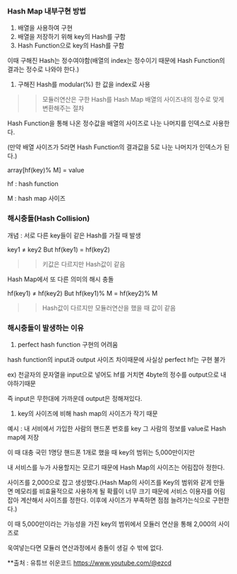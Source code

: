 ### **Hash Map 내부구현 방법**

1. 배열을 사용하여 구현
2. 배열을 저장하기 위해 key의 Hash를 구함
3. Hash Function으로 key의 Hash를 구함

이때 구해진 Hash는 정수여야함(배열의 index는 정수이기 때문에 Hash Function의 결과는 정수로 나와야 한다.)

1. 구해진 Hash를 modular(%) 한 값을 index로 사용

>> 모듈러연산은 구한 Hash를 Hash Map 배열의 사이즈내의 정수로 맞게 변환해주는 절차

Hash Function을 통해 나온 정수값을 배열의 사이즈로 나눈 나머지를 인덱스로 사용한다.

(만약 배열 사이즈가 5라면 Hash Function의 결과값을 5로 나눈 나머지가 인덱스가 된다.)

array[hf(key)% M] = value

hf : hash function

M : hash map 사이즈

  

### **해시충돌(Hash Collision)**

개념 : 서로 다른 key들이 같은 Hash를 가질 때 발생

key1 ≠ key2 But hf(key1) = hf(key2)

>> 키값은 다르지만 Hash값이 같음

  

Hash Map에서 또 다른 의미의 해시 충돌

hf(key1) ≠ hf(key2) But hf(key1)% M = hf(key2)% M

>> Hash값이 다르지만 모듈러연산을 했을 때 값이 같음

  

### 해시충돌이 발생하는 이유

1. perfect hash function 구현의 어려움

hash function의 input과 output 사이즈 차이때문에 사실상 perfect hf는 구현 불가

ex) 천글자의 문자열을 input으로 넣어도 hf를 거치면 4byte의 정수를 output으로 내야하기때문

즉 input은 무한대에 가까운데 output은 정해져있다.

1. key의 사이즈에 비해 hash map의 사이즈가 작기 때문

예시 : 내 서비에서 가입한 사람의 핸드폰 번호를 key 그 사람의 정보를 value로 Hash map에 저장

이 때 대충 국민 1명당 핸드폰 1개로 했을 때 key의 범위는 5,000만이지만

내 서비스를 누가 사용할지는 모르기 때문에 Hash Map의 사이즈는 어림잡아 정한다.

사이즈를 2,000으로 잡고 생성했다.(Hash Map의 사이즈를 Key의 범위와 같게 만들면 메모리를 비효율적으로 사용하게 될 확률이 너무 크기 때문에 서비스 이용자를 어림잡아 계산해서 사이즈를 정한다. 이후에 사이즈가 부족하면 점점 늘려가는식으로 구현한다.)

이 때 5,000만이라는 가능성을 가진 key의 범위에서 모듈러 연산을 통해 2,000의 사이즈로

욱여넣는다면 모듈러 연산과정에서 충돌이 생길 수 밖에 없다.


**출처 : 유튜브 쉬운코드 https://www.youtube.com/@ezcd